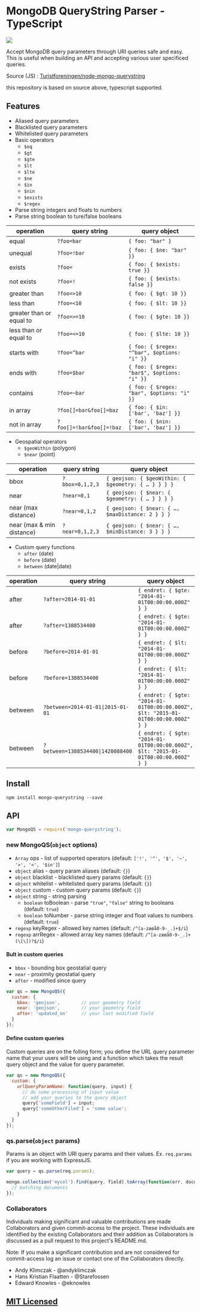 # MongoDB QueryString Parser - TypeScript
![](https://shields.io/badge/TypeScript-3178C6?logo=TypeScript&logoColor=FFF&style=flat-square)
  
Accept MongoDB query parameters through URI queries safe and easy. This is
useful when building an API and accepting various user specificed queries.

Source (JS) : [Turistforeningen/node-mongo-querystring](https://github.com/Turistforeningen/node-mongo-querystring)

this repository is based on source above, typescript supported.

## Features

* Aliased query parameters
* Blacklisted query parameters
* Whitelisted query parameters
* Basic operators
  * `$eq`
  * `$gt`
  * `$gte`
  * `$lt`
  * `$lte`
  * `$ne`
  * `$in`
  * `$nin`
  * `$exists`
  * `$regex`
* Parse string integers and floats to numbers
* Parse string boolean to ture/false booleans

| operation | query string  | query object |
|-----------|---------------|--------------|
| equal     | `?foo=bar`    | `{ foo: "bar" }` |
| unequal   | `?foo=!bar`   | `{ foo: { $ne: "bar" }}` |
| exists    | `?foo=`       | `{ foo: { $exists: true }}` |
| not exists | `?foo=!`     | `{ foo: { $exists: false }}` |
| greater than | `?foo=>10` | `{ foo: { $gt: 10 }}` |
| less than | `?foo=<10`    | `{ foo: { $lt: 10 }}` |
| greater than or equal to | `?foo=>=10` | `{ foo: { $gte: 10 }}` |
| less than or equal to | `?foo=<=10`    | `{ foo: { $lte: 10 }}` |
| starts with | `?foo=^bar` | `{ foo: { $regex: "^bar", $options: "i" }}` |
| ends with | `?foo=$bar`   | `{ foo: { $regex: "bar$", $options: "i" }}` |
| contains  | `?foo=~bar`   | `{ foo: { $regex: "bar", $options: "i" }}` |
| in array  | `?foo[]=bar&foo[]=baz` | `{ foo: { $in: ['bar', 'baz'] }}` |
| not in array | `?foo[]=!bar&foo[]=!baz` | `{ foo: { $nin: ['bar', 'baz'] }}` |

* Geospatial operators
  * `$geoWithin` (polygon)
  * `$near` (point)

| operation | query string  | query object |
|-----------|---------------|--------------|
| bbox | `?bbox=0,1,2,3` | `{ geojson: { $geoWithin: { $geometry: { … } } } }` |
| near | `?near=0,1` | `{ geojson: { $near: { $geometry: { … } } } }` |
| near (max distance) | `?near=0,1,2` | `{ geojson: { $near: { …, $maxDistance: 2 } } }` |
| near (max & min distance) | `?near=0,1,2,3` | `{ geojson: { $near: { …, $minDistance: 3 } } }` |

* Custom query functions
  * `after` (date)
  * `before` (date)
  * `between` (date|date)

| operation | query string  | query object |
|-----------|---------------|--------------|
| after | `?after=2014-01-01` | `{ endret: { $gte: "2014-01-01T00:00:00.000Z" } }` |
| after | `?after=1388534400` | `{ endret: { $gte: "2014-01-01T00:00:00.000Z" } }` |
| before | `?before=2014-01-01` | `{ endret: { $lt: "2014-01-01T00:00:00.000Z" } }` |
| before | `?before=1388534400` | `{ endret: { $lt: "2014-01-01T00:00:00.000Z" } }` |
| between | `?between=2014-01-01\|2015-01-01` | `{ endret: { $gte: "2014-01-01T00:00:00.000Z", $lt: "2015-01-01T00:00:00.000Z" } }` |
| between | `?between=1388534400\|1420088400` | `{ endret: { $gte: "2014-01-01T00:00:00.000Z", $lt: "2015-01-01T00:00:00.000Z" } }` |

## Install

```
npm install mongo-querystring --save
```

## API

```javascript
var MongoQS = require('mongo-querystring');
```

### new MongoQS(`object` options)

* `Array` ops - list of supported operators (default: `['!', '^', '$', '~', '>', '<', '$in']`)
* `object` alias - query param aliases (default: `{}`)
* `object` blacklist - blacklisted query params (default: `{}`)
* `object` whitelist - whitelisted query params (default: `{}`)
* `object` custom - custom query params (default: `{}`)
* `object` string - string parsing
  * `boolean` toBoolean - parse `"true"`, `"false"` string to booleans (default: `true`)
  * `boolean` toNumber - parse string integer and float values to numbers (default: `true`)
* `regexp` keyRegex - allowed key names (default: `/^[a-zæøå0-9-_.]+$/i`)
* `regexp` arrRegex - allowed array key names (default: `/^[a-zæøå0-9-_.]+(\[\])?$/i`)

#### Bult in custom queries

* `bbox` - bounding box geostatial query
* `near` - proximity geostatial query
* `after` - modified since query

```javascript
var qs = new MongoQS({
  custom: {
    bbox: 'geojson',        // your geometry field
    near: 'geojson',        // your geometry field
    after: 'updated_on'     // your last modified field
  }
});
```

#### Define custom queries

Custom queries are on the folling form; you define the URL query parameter name
that your users will be using and a function which takes the result query object
and the value for query parameter.

```javascript
var qs = new MongoQS({
  custom: {
    urlQueryParamName: function(query, input) {
      // do some processing of input value
      // add your queries to the query object
      query['someField'] = input;
      query['someOtherFiled'] = 'some value';
    }
  }
});
```

### qs.parse(`object` params)

Params is an object with URI query params and their values. Ex. `req.params`
if you are working with ExpressJS.

```javascript
var query = qs.parse(req.params);

mongo.collection('mycol').find(query, field).toArray(function(err, documents) {
  // matching documents
});
```

### Collaborators

Individuals making significant and valuable contributions are made Collaborators
and given commit-access to the project. These individuals are identified by the
existing Collaborators and their addition as Collaborators is discussed as a
pull request to this project's README.md.

Note: If you make a significant contribution and are not considered for
commit-access log an issue or contact one of the Collaborators directly.

* Andy Klimczak - @andyklimczak
* Hans Kristian Flaatten - @Starefossen
* Edward Knowles - @eknowles

## [MIT Licensed](https://raw.githubusercontent.com/Turistforeningen/node-mongo-querystring/master/LICENSE)
